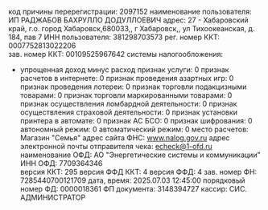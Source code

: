 код причины перерегистрации: 2097152
наименование пользователя: ИП РАДЖАБОВ БАХРУЛЛО ДОДУЛЛОЕВИЧ
адрес: 27 - Хабаровский край, г.о. город Хабаровск,680033,, г Хабаровск,, ул Тихоокеанская, д. 184, пав 7
ИНН пользователя: 381298703573
рег. номер ККТ: 0007752813022206    
зав. номер ККТ: 00109525967642
системы налогообложения:
   - упрощенная доход минус расход 
признак услуги: 0
признак расчетов в интернете: 0
признак проведения азартных игр: 0
признак проведения лотереи: 0
признак торговли подакцизными товарами: 0
признак торговли маркированными товарами: 0
признак осуществления ломбардной деятельности: 0
признак осуществления страховой деятельности: 0
признак установки принтера в автомате: 0
признак АС БСО: 0
признак шифрования: 0
автономный режим: 0
автоматический режим: 0
место расчетов: Магазин "Семья"
адрес сайта ФНС: www.nalog.gov.ru
адрес электронной почты отправителя чека: echeck@1-ofd.ru
наименование ОФД: АО "Энергетические системы и коммуникации"
ИНН ОФД: 7709364346  
версия ККТ: 295
версия ФФД ККТ: 4
версия ФФД: 4
зав. номер ФН: 7285440700121709
дата, время: 2025.07.03 12:45:00
порядковый номер ФД: 0000018361
ФП документа: 3148394727
кассир: СИС. АДМИНИСТРАТОР